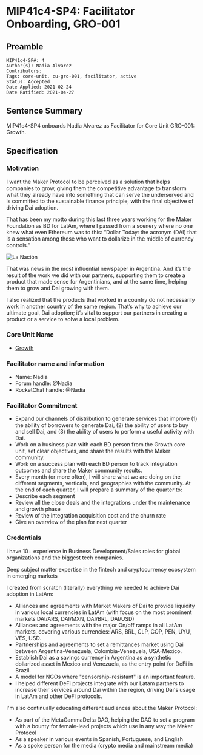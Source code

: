 # MIP41c4-SP4: Facilitator Onboarding, GRO-001

## Preamble

```
MIP41c4-SP#: 4
Author(s): Nadia Alvarez
Contributors:
Tags: core-unit, cu-gro-001, facilitator, active
Status: Accepted
Date Applied: 2021-02-24
Date Ratified: 2021-04-27
```

## Sentence Summary

MIP41c4-SP4 onboards Nadia Alvarez as Facilitator for Core Unit GRO-001: Growth.

## Specification

### Motivation

I want the Maker Protocol to be perceived as a solution that helps companies to grow, giving them the competitive advantage to transform what they already have into something that can serve the underserved and is committed to the sustainable finance principle, with the final objective of driving Dai adoption.

That has been my motto during this last three years working for the Maker Foundation as BD for LatAm, where I passed from a scenery where no one knew what even Ethereum was to this: “Dollar Today: the acronym (DAI) that is a sensation among those who want to dollarize in the middle of currency controls.”

![La Nación](https://github.com/makerdao/mips/blob/master/MIP41/MIP41c4-Subproposals/supporting_materials/MIP41c4-SP4/la_nacion.jpeg)

That was news in the most influential newspaper in Argentina. And it’s the result of the work we did with our partners, supporting them to create a product that made sense for Argentinians, and at the same time, helping them to grow and Dai growing with them.

I also realized that the products that worked in a country do not necessarily work in another country of the same region. That’s why to achieve our ultimate goal, Dai adoption; it’s vital to support our partners in creating a product or a service to solve a local problem.

### Core Unit Name

* [Growth](https://forum.makerdao.com/t/mip39c2-sp4-growth-core-unit-gro-001/6715)

### Facilitator name and information

* Name: Nadia
* Forum handle: @Nadia
* RocketChat handle: @Nadia

### Facilitator Commitment

* Expand our channels of distribution to generate services that improve (1) the ability of borrowers to generate Dai, (2) the ability of users to buy and sell Dai, and (3) the ability of users to perform a useful activity with Dai.
* Work on a business plan with each BD person from the Growth core unit, set clear objectives, and share the results with the Maker community.
* Work on a success plan with each BD person to track integration outcomes and share the Maker community results.
* Every month (or more often), I will share what we are doing on the different segments, verticals, and geographies with the community. At the end of each quarter, I will prepare a summary of the quarter to:
* Describe each segment
* Review all the close deals and the integrations under the maintenance and growth phase
* Review of the integration acquisition cost and the churn rate
* Give an overview of the plan for next quarter

### Credentials

I have 10+ experience in Business Development/Sales roles for global organizations and the biggest tech companies.

Deep subject matter expertise in the fintech and cryptocurrency ecosystem in emerging markets

I created from scratch (literally) everything we needed to achieve Dai adoption in LatAm:

* Alliances and agreements with Market Makers of Dai to provide liquidity in various local currencies in LatAm (with focus on the most prominent markets DAI/ARS, DAI/MXN, DAI/BRL, DAI/USD)
* Alliances and agreements with the major On/off ramps in all LatAm markets, covering various currencies: ARS, BRL, CLP, COP, PEN, UYU, VES, USD.
* Partnerships and agreements to set a remittances market using Dai between Argentina-Venezuela, Colombia-Venezuela, USA-Mexico.
* Establish Dai as a savings currency in Argentina as a synthetic dollarized asset in Mexico and Venezuela, as the entry point for DeFi in Brazil.
* A model for NGOs where "censorship-resistant" is an important feature.
* I helped different DeFi projects integrate with our Latam partners to increase their services around Dai within the region, driving Dai's usage in LatAm and other DeFi protocols.

I'm also continually educating different audiences about the Maker Protocol:

* As part of the MetaGammaDelta DAO, helping the DAO to set a program with a bounty for female-lead projects which use in any way the Maker Protocol
* As a speaker in various events in Spanish, Portuguese, and English
* As a spoke person for the media (crypto media and mainstream media)
